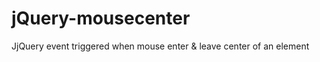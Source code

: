 jQuery-mousecenter
==================

JjQuery event triggered when mouse enter &amp; leave center of an element